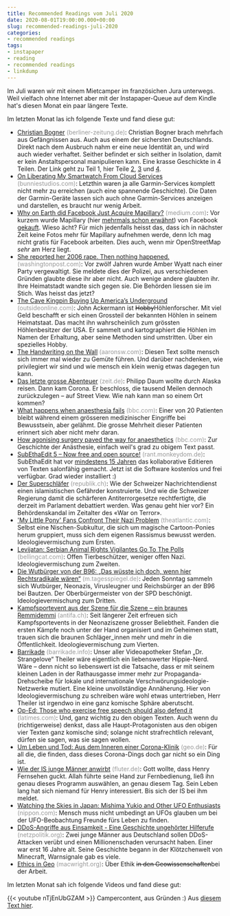 ```yaml
---
title: Recommended Readings vom Juli 2020
date: 2020-08-01T19:00:00.000+00:00
slug: recommended-readings-juli-2020
categories:
- recommended readings
tags:
- instapaper
- reading
- recommended readings
- linkdump
---
```


Im Juli waren wir mit einem Mietcamper im französichen Jura unterwegs. Weil vielfach ohne Internet aber mit der Instapaper-Queue auf dem Kindle hat's diesen Monat ein paar längere Texte.

Im letzten Monat las ich folgende Texte und fand diese gut:

- [Christian Bogner](https://www.berliner-zeitung.de/bogner/christian-bogner-der-ausbruch-li.83991) <span style="color: #999999;">(berliner-zeitung.de)</span>: Christian Bogner brach mehrfach aus Gefängnissen aus. Auch aus einem der sichersten Deutschlands. Direkt nach dem Ausbruch nahm er eine neue Identität an, und wird auch wieder verhaftet. Seither befindet er sich seither in Isolation, damit er kein Anstaltspersonal manipulieren kann. Eine krasse Geschickte in 4 Teilen. Der Link geht zu Teil 1, hier Teile [2](https://www.berliner-zeitung.de/bogner/christian-bogner-die-ermittlungen-li.84001), [3](https://www.berliner-zeitung.de/bogner/christian-bogner-der-prozess-li.84008) und  [4](https://www.berliner-zeitung.de/bogner/christian-bogner-das-verschwinden-von-thomas-ranke-li.84015).
- [On Liberating My Smartwatch From Cloud Services](https://www.bunniestudios.com/blog/?p=5863) <span style="color: #999999;">(bunniestudios.com)</span>: Letzthin waren ja alle Garmin-Services komplett nicht mehr zu erreichen (auch eine spannende Geschichte). Die Daten der Garmin-Geräte lassen sich auch ohne Garmin-Services anzeigen und darstellen, es braucht nur wenig Arbeit.
- [Why on Earth did Facebook Just Acquire Mapillary?](https://medium.com/@joemorrison/why-on-earth-did-facebook-just-acquire-mapillary-9838405272f8) <span style="color: #999999;">(medium.com)</span>: Vor kurzem wurde Mapillary (hier [mehrmals schon erwähnt](https://habi.gna.ch/?s=mapillary)) von Facebook [gekauft](https://hn.algolia.com/?dateRange=all&page=0&prefix=false&query=mapillary%20facebook&sort=byPopularity&type=story). Wieso ächt? Für mich jedenfalls heisst das, dass ich in nächster Zeit keine Fotos mehr für Mapillary aufnehmen werde, denn Ich mag nicht gratis für Facebook arbeiten. Dies auch, wenn mir OpenStreetMap *sehr* am Herz liegt.
- [She reported her 2006 rape. Then nothing happened.](https://www.washingtonpost.com/graphics/2018/opinions/arlington-texas/) <span style="color: #999999;">(washingtonpost.com)</span>: Vor zwölf Jahren wurde Amber Wyatt nach einer Party vergewaltigt. Sie meldete dies der Polizei, aus verschiedenen Gründen glaubte diese ihr aber nicht. Auch wenige andere glaubten ihr. Ihre Heimatstadt wandte sich gegen sie. Die Behörden liessen sie im Stich. Was heisst das jetzt?
- [The Cave Kingpin Buying Up America’s Underground](https://www.outsideonline.com/2414888/john-ackerman-caves-minnesota) <span style="color: #999999;">(outsideonline.com)</span>: John Ackermann ist <del>Hobby</del>Höhlenforscher. Mit viel Geld beschafft er sich einen Grossteil der bekannten Höhlen in seinem Heimatstaat. Das macht ihn wahrscheinlich zum grössten Höhlenbesitzer der USA. Er sammelt und kartographiert die Höhlen im Namen der Erhaltung, aber seine Methoden sind umstritten. Über ein spezielles Hobby.
- [The Handwriting on the Wall](http://www.aaronsw.com/weblog/handwritingwall) <span style="color: #999999;">(aaronsw.com)</span>: Diesen Text sollte mensch sich immer mal wieder zu Gemüte führen. Und darüber nachdenken, wie privilegiert wir sind und wie mensch ein klein wenig etwas dagegen tun kann.
- [Das letzte grosse Abenteuer](https://www.zeit.de/entdecken/reisen/2020-06/virtuelles-reisen-alaska-fernreisen-pandemie-google-street-view-digital) <span style="color: #999999;">(zeit.de)</span>: Philipp Daum wollte durch Alaska reisen. Dann kam Corona. Er beschloss, die tausend Meilen dennoch zurückzulegen – auf Street View. Wie nah kann man so einem Ort kommen?
- [What happens when anaesthesia fails](https://www.bbc.com/future/article/20190313-what-happens-when-anaesthesia-fails) <span style="color: #999999;">(bbc.com)</span>:  Einer von 20 Patienten bleibt während einem grösseren medizinischer Eingriffe bei Bewusstsein, aber gelähmt. Die grosse Mehrheit dieser Patienten erinnert sich aber nicht mehr daran.
- [How agonising surgery paved the way for anaesthetics](https://www.bbc.com/future/article/20200624-how-agonising-surgery-paved-the-way-for-anaesthetics) <span style="color: #999999;">(bbc.com)</span>: Zur Geschichte der Anästhesie, einfach weil's grad zu obigem Text passt.
- [SubEthaEdit 5 – Now free and open source!](https://rant.monkeydom.de/posts/2018/11/28/see-is-back) <span style="color: #999999;">(rant.monkeydom.de)</span>: SubEthaEdit hat vor [mindestens 15 Jahren](https://habi.gna.ch/?s=SubEthaEdit) das kollaborative Editieren von Texten salonfähig gemacht. Jetzt ist die Software kostenlos und frei verfügbar. Grad wieder installiert :)
- [Der Superschläfer](https://www.republik.ch/2020/06/15/der-superschlaefer) <span style="color: #999999;">(republik.ch)</span>: Wie der Schweizer Nachrichtendienst einen islamistischen Gefährder konstruierte. Und wie die Schweizer Regierung damit die schärferen Antiterror­gesetze rechtfertigte, die derzeit im Parlament debattiert werden. Was genau geht hier vor? Ein Behördenskandal im Zeitalter des «War on Terror».
- ['My Little Pony' Fans Confront Their Nazi Problem](https://www.theatlantic.com/technology/archive/2020/06/my-little-pony-nazi-4chan-black-lives-matter/613348/) <span style="color: #999999;">(theatlantic.com)</span>: Selbst eine Nischen-Subkultur, die sich um magische Cartoon-Ponies herum gruppiert, muss sich dem eigenen Rassismus bewusst werden. Ideologievermischung zum Ersten.
- [Levijatan: Serbian Animal Rights Vigilantes Go To The Polls](https://www.bellingcat.com/news/2020/06/18/levijatan-serbian-animal-rights-vigilantes-go-to-the-polls/) <span style="color: #999999;">(bellingcat.com)</span>: Offen Tierbeschützer, weniger offen Nazi. Ideologievermischung zum Zweiten.
- [Die Wutbürger von der B96: „Das wüsste ich doch, wenn hier Rechtsradikale wären“](https://m.tagesspiegel.de/die-wutbuerger-von-der-b96-das-wuesste-ich-doch-wenn-hier-rechtsradikale-waeren/25978068.html) <span style="color: #999999;">(m.tagesspiegel.de)</span>:  Jeden Sonntag sammeln sich Wutbürger, Neonazis, Virusleugner und Reichsbürger an der B96 bei Bautzen. Der Oberbürgermeister von der SPD beschönigt. Ideologievermischung zum Dritten.
- [Kampfsportevent aus der Szene für die Szene – ein braunes Remmidemmi](https://www.antifa.ch/kampfsportevent-aus-der-szene-fuer-die-szene-ein-braunes-remmidemmi/) <span style="color: #999999;">(antifa.ch)</span>: Seit längerer Zeit erfreuen sich Kampfsportevents in der Neonaziszene grosser Beliebtheit. Fanden die ersten Kämpfe noch unter der Hand organisiert und im Geheimen statt, trauen sich die braunen Schläger_innen mehr und mehr in die Öffentlichkeit. Ideologievermischung zum Vierten.
- [Barrikade](https://barrikade.info/article/3000) <span style="color: #999999;">(barrikade.info)</span>: Unser aller Videoapotheker Stefan „Dr. Strangelove“ Theiler wäre eigentlich ein liebenswerter Hippie-Nerd. Wäre – denn nicht so liebenswert ist die Tatsache, dass er mit seinem kleinen Laden in der Rathausgasse immer mehr zur Propaganda-Drehscheibe für lokale und internationale Verschwörungsideologie-Netzwerke mutiert. Eine kleine unvollständige Annäherung. Hier von Ideologievermischung zu schreiben wäre wohl etwas untertrieben, Herr Theiler ist irgendwo in eine ganz komische Sphäre aberutscht.
- [Op-Ed: Those who exercise free speech should also defend it](https://www.latimes.com/opinion/story/2020-06-19/protests-free-speech-first-amendment) <span style="color: #999999;">(latimes.com)</span>: Und, ganz wichtig zu den obigen Texten. Auch wenn du (richtigerweise) denkst, dass alle Haupt-Protagonisten aus den obigen vier Texten ganz komische sind; solange nicht strafrechtlich relevant, dürfen sie sagen, was sie sagen wollen.
- [Um Leben und Tod: Aus dem Inneren einer Corona-Klinik](https://www.geo.de/wissen/gesundheit/23067-rtkl-pandemie-um-leben-und-tod-aus-dem-inneren-einer-corona-klinik) <span style="color: #999999;">(geo.de)</span>: Für all die, die finden, dass dieses Corona-Dings doch gar nicht so ein Ding ist.
- [Wie der IS junge Männer anwirbt](https://www.fluter.de/reportage-wie-der-is-junge-maenner-anwirbt) <span style="color: #999999;">(fluter.de)</span>: Gott wollte, dass Henry Fernsehen guckt. Allah führte seine Hand zur Fernbedienung, ließ ihn genau dieses Programm auswählen, an genau diesem Tag. Sein Leben lang hat sich niemand für Henry interessiert. Bis sich der IS bei ihm meldet.
- [Watching the Skies in Japan: Mishima Yukio and Other UFO Enthusiasts](https://www.nippon.com/en/japan-topics/g00881/) <span style="color: #999999;">(nippon.com)</span>: Mensch muss nicht umbedingt an UFOs glauben um bei der UFO-Beobachtung Freunde fürs Leben zu finden.
- [DDoS-Angriffe aus Einsamkeit - Eine Geschichte ungehörter Hilferufe](https://netzpolitik.org/2020/ddos-serie-angriff-aus-einsamkeit/) <span style="color: #999999;">(netzpolitik.org)</span>: Zwei junge Männer aus Deutschland sollen DDoS-Attacken verübt und einen Millionenschaden verursacht haben. Einer war erst 16 Jahre alt. Seine Geschichte begann in der Klötzchenwelt von Minecraft, Warnsignale gab es viele.
- [Ethics in Geo](https://macwright.org/2020/06/21/ethics-in-geo.html) <span style="color: #999999;">(macwright.org)</span>: Über Ethik <del>in den Geowissenschaften</del>bei der Arbeit.

Im letzten Monat sah ich folgende Videos und fand diese gut:

{{< youtube nTjEnUbGZAM >}}
Campercontent, aus Gründen :)
Aus [ diesem Text hier](https://www.thedrive.com/news/34753/the-winnebago-heli-home-was-a-real-flying-rv-that-needs-to-make-a-comeback-in-2020).
